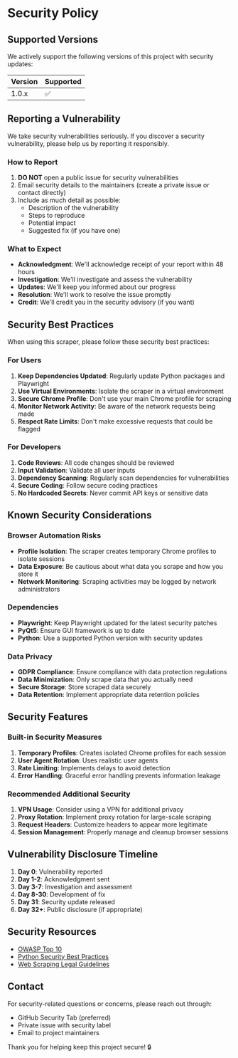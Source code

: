 # Security Policy

## Supported Versions

We actively support the following versions of this project with security updates:

| Version | Supported          |
| ------- | ------------------ |
| 1.0.x   | :white_check_mark: |

## Reporting a Vulnerability

We take security vulnerabilities seriously. If you discover a security vulnerability, please help us by reporting it responsibly.

### How to Report

1. **DO NOT** open a public issue for security vulnerabilities
2. Email security details to the maintainers (create a private issue or contact directly)
3. Include as much detail as possible:
   - Description of the vulnerability
   - Steps to reproduce
   - Potential impact
   - Suggested fix (if you have one)

### What to Expect

- **Acknowledgment**: We'll acknowledge receipt of your report within 48 hours
- **Investigation**: We'll investigate and assess the vulnerability
- **Updates**: We'll keep you informed about our progress
- **Resolution**: We'll work to resolve the issue promptly
- **Credit**: We'll credit you in the security advisory (if you want)

## Security Best Practices

When using this scraper, please follow these security best practices:

### For Users

1. **Keep Dependencies Updated**: Regularly update Python packages and Playwright
2. **Use Virtual Environments**: Isolate the scraper in a virtual environment
3. **Secure Chrome Profile**: Don't use your main Chrome profile for scraping
4. **Monitor Network Activity**: Be aware of the network requests being made
5. **Respect Rate Limits**: Don't make excessive requests that could be flagged

### For Developers

1. **Code Reviews**: All code changes should be reviewed
2. **Input Validation**: Validate all user inputs
3. **Dependency Scanning**: Regularly scan dependencies for vulnerabilities
4. **Secure Coding**: Follow secure coding practices
5. **No Hardcoded Secrets**: Never commit API keys or sensitive data

## Known Security Considerations

### Browser Automation Risks

- **Profile Isolation**: The scraper creates temporary Chrome profiles to isolate sessions
- **Data Exposure**: Be cautious about what data you scrape and how you store it
- **Network Monitoring**: Scraping activities may be logged by network administrators

### Dependencies

- **Playwright**: Keep Playwright updated for the latest security patches
- **PyQt5**: Ensure GUI framework is up to date
- **Python**: Use a supported Python version with security updates

### Data Privacy

- **GDPR Compliance**: Ensure compliance with data protection regulations
- **Data Minimization**: Only scrape data that you actually need
- **Secure Storage**: Store scraped data securely
- **Data Retention**: Implement appropriate data retention policies

## Security Features

### Built-in Security Measures

1. **Temporary Profiles**: Creates isolated Chrome profiles for each session
2. **User Agent Rotation**: Uses realistic user agents
3. **Rate Limiting**: Implements delays to avoid detection
4. **Error Handling**: Graceful error handling prevents information leakage

### Recommended Additional Security

1. **VPN Usage**: Consider using a VPN for additional privacy
2. **Proxy Rotation**: Implement proxy rotation for large-scale scraping
3. **Request Headers**: Customize headers to appear more legitimate
4. **Session Management**: Properly manage and cleanup browser sessions

## Vulnerability Disclosure Timeline

1. **Day 0**: Vulnerability reported
2. **Day 1-2**: Acknowledgment sent
3. **Day 3-7**: Investigation and assessment
4. **Day 8-30**: Development of fix
5. **Day 31**: Security update released
6. **Day 32+**: Public disclosure (if appropriate)

## Security Resources

- [OWASP Top 10](https://owasp.org/www-project-top-ten/)
- [Python Security Best Practices](https://python.org/dev/security/)
- [Web Scraping Legal Guidelines](https://blog.apify.com/is-web-scraping-legal/)

## Contact

For security-related questions or concerns, please reach out through:

- GitHub Security Tab (preferred)
- Private issue with security label
- Email to project maintainers

Thank you for helping keep this project secure! 🔒
